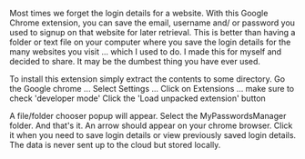 Most times we forget the login details for a website. With this Google Chrome extension, you can save the email, 
username and/ or password you used to signup on that website for later retrieval. This is better than having a 
folder or text file on your computer where you save the login details for the many websites you visit ... which I used
to do. I made this for myself and decided to share. It may be the dumbest thing you have ever used. 

To install this extension simply extract the contents to some directory. 
Go the Google chrome ... 
Select Settings ... 
Click on Extensions ... 
make sure to check 'developer mode'
Click the 'Load unpacked extension' button

A file/folder chooser popup will appear. Select the MyPasswordsManager folder. And that's it. An arrow should appear 
on your chrome browser. Click it when you need to save login details or view previously saved login details. The data 
is never sent up to the cloud but stored locally.

